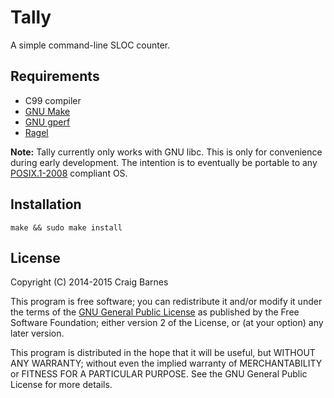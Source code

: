 Tally
=====

A simple command-line SLOC counter.

Requirements
------------

* C99 compiler
* [GNU Make]
* [GNU gperf]
* [Ragel]

**Note:** Tally currently only works with GNU libc. This is only for
convenience during early development. The intention is to eventually be
portable to any [POSIX.1-2008] compliant OS.

Installation
------------

    make && sudo make install

License
-------

Copyright (C) 2014-2015 Craig Barnes

This program is free software; you can redistribute it and/or modify it
under the terms of the [GNU General Public License] as published by the
Free Software Foundation; either version 2 of the License, or (at your
option) any later version.

This program is distributed in the hope that it will be useful, but
WITHOUT ANY WARRANTY; without even the implied warranty of
MERCHANTABILITY or FITNESS FOR A PARTICULAR PURPOSE. See the GNU General
Public License for more details.


[GNU General Public License]: https://www.gnu.org/licenses/gpl-2.0.html
[GNU Make]: https://www.gnu.org/software/make/
[GNU gperf]: https://www.gnu.org/software/gperf/
[Ragel]: http://www.colm.net/open-source/ragel/
[POSIX.1-2008]: http://pubs.opengroup.org/onlinepubs/9699919799/

